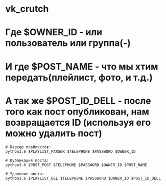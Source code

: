# vk_crutch

# Где $OWNER_ID - или пользователь или группа(-)
# И где $POST_NAME - что мы хтим передать(плейлист, фото, и т.д.)
# А так же $POST_ID_DELL - после того как пост опубликован, нам возвращается ID (используя его можно удалить пост)

```
# Парсер плейлистов:
python3.6 $PLAYLIST_PARSER $TELEPHONE $PASSWORD $OWNER_ID

# Публикация поста:
python3.6 $POST_POST $TELEPHONE $PASSWORD $OWNER_ID $POST_NAME

# Удаление поста:
python3.6 $PLAYLIST_DEL $TELEPHONE $PASSWORD $OWNER_ID $POST_ID_DELL
